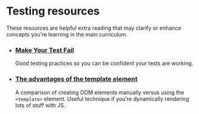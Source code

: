 # Testing resources

These resources are helpful extra reading that may clarify or enhance concepts you're learning in the main curriculum.

- ### [Make Your Test Fail](https://kentcdodds.com/blog/make-your-test-fail)
  Good testing practices so you can be confident your tests are working.
- ### [The advantages of the template element](https://codepen.io/oliverjam/pen/yLNEOQO?editors=1010)
  A comparison of creating DOM elements manually versus using the `<template>` element. Useful technique if you're dynamically rendering lots of stuff with JS.
